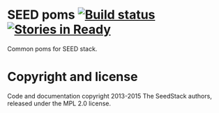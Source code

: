 # SEED poms [![Build status](https://travis-ci.org/seedstack/poms.svg?branch=master)](https://travis-ci.org/seedstack/poms) [![Stories in Ready](https://badge.waffle.io/seedstack/poms.png?label=ready&title=Ready)](https://waffle.io/seedstack/poms)

Common poms for SEED stack.

# Copyright and license

Code and documentation copyright 2013-2015 The SeedStack authors, released under the MPL 2.0 license.
